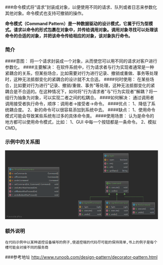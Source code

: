 ###命令模式将“请求”封装成对象，以便使用不同的请求、队列或者日志来参数化其他对象。命令模式也支持可撤销的操作。

**命令模式（Command Pattern）是一种数据驱动的设计模式，它属于行为型模式。请求以命令的形式包裹在对象中，并传给调用对象。调用对象寻找可以处理该命令的合适的对象，并把该命令传给相应的对象，该对象执行命令。**

### 简介
####意图：
    将一个请求封装成一个对象，从而使您可以用不同的请求对客户进行参数化。
####主要解决：
    在软件系统中，行为请求者与行为实现者通常是一种紧耦合的关系，但某些场合，比如需要对行为进行记录、撤销或重做、事务等处理时，这种无法抵御变化的紧耦合的设计就不太合适。
####何时使用：
    在某些场合，比如要对行为进行"记录、撤销/重做、事务"等处理，这种无法抵御变化的紧耦合是不合适的。在这种情况下，如何将"行为请求者"与"行为实现者"解耦？将一组行为抽象为对象，可以实现二者之间的松耦合。
####如何解决：
    通过调用者调用接受者执行命令，顺序：调用者→接受者→命令。
####优点： 
    1、降低了系统耦合度。 
    2、新的命令可以很容易添加到系统中去。
####缺点： 
    1、使用命令模式可能会导致某些系统有过多的具体命令类。
####使用场景： 
    认为是命令的地方都可以使用命令模式，比如： 
    1、GUI 中每一个按钮都是一条命令。 
    2、模拟 CMD。
### 示例中的关系图
![示例中关系图](命令模式.png)
### 额外说明
    在代码示例中以某种遥控设备编写的例子,使遥控端的代码尽可能的保持简单,书上的例子是每个槽可能会对接不同的服务商
###参考地址
http://www.runoob.com/design-pattern/decorator-pattern.html